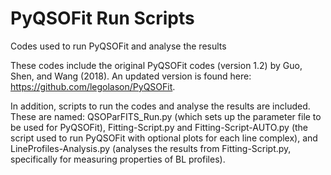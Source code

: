 # PyQSOFit Run Scripts
 Codes used to run PyQSOFit and analyse the results

These codes include the original PyQSOFit codes (version 1.2) by Guo, Shen, and Wang (2018). An updated version is found here: https://github.com/legolason/PyQSOFit.

In addition, scripts to run the codes and analyse the results are included. These are named: QSOParFITS_Run.py (which sets up the parameter file to be used for PyQSOFit), Fitting-Script.py and Fitting-Script-AUTO.py (the script used to run PyQSOFit with optional plots for each line complex), and LineProfiles-Analysis.py (analyses the results from Fitting-Script.py, specifically for measuring properties of BL profiles).


